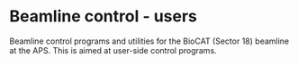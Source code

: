 # Beamline control - users
Beamline control programs and utilities for the BioCAT (Sector 18) beamline at the APS.
This is aimed at user-side control programs.
